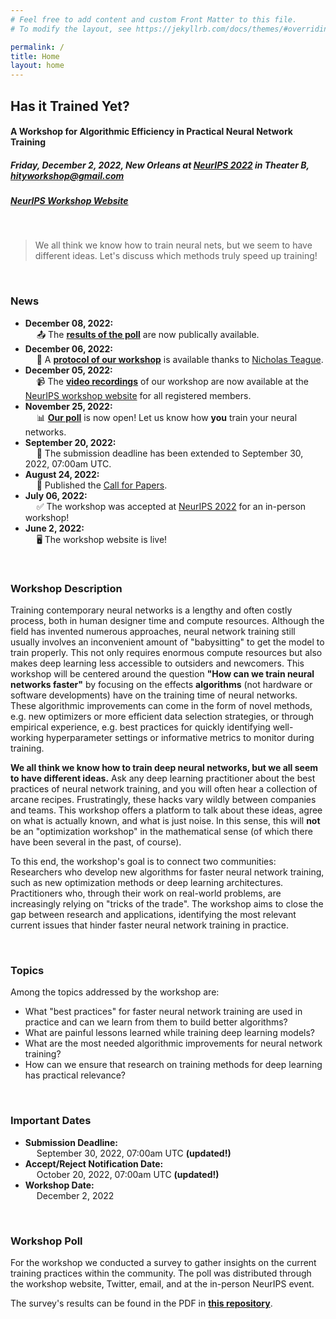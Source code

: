 ```yaml
---
# Feel free to add content and custom Front Matter to this file.
# To modify the layout, see https://jekyllrb.com/docs/themes/#overriding-theme-defaults

permalink: /
title: Home
layout: home
---
```


## Has it Trained Yet?

#### A Workshop for Algorithmic Efficiency in Practical Neural Network Training

##### Friday, December 2, 2022, New Orleans at [NeurIPS 2022](https://nips.cc) in Theater B, **<a href="mailto:hityworkshop@gmail.com">hityworkshop@gmail.com</a>**

##### **<a href="https://neurips.cc/virtual/2022/workshop/50010">NeurIPS Workshop Website</a>**

&nbsp;

> We all think we know how to train neural nets, but we seem to have different ideas. Let's discuss which methods truly speed up training!

&nbsp;

### News

- **December 08, 2022:**\
  &emsp; 📤 The [**results of the poll**](https://github.com/fsschneider/HITYWorkshopPoll) are now publically available.
- **December 06, 2022:**\
  &emsp; 📝 A [**protocol of our workshop**](https://medium.com/from-the-diaries-of-john-henry/has-it-trained-yet-1e2f880b7a59) is available thanks to [Nicholas Teague](https://medium.com/@nicholasteague).
- **December 05, 2022:**\
  &emsp; 📹 The [**video recordings**](https://neurips.cc/virtual/2022/workshop/50010) of our workshop are now available at the [NeurIPS workshop website](https://neurips.cc/virtual/2022/workshop/50010) for all registered members.
- **November 25, 2022:**\
  &emsp; 📊 [**Our poll**](https://forms.gle/oxs9nUHzEkJPcZxH7) is now open! Let us know how **you** train your neural networks.
- **September 20, 2022:**\
  &emsp; 🚨 The submission deadline has been extended to September 30, 2022, 07:00am UTC.
- **August 24, 2022:**\
  &emsp; 📢 Published the [Call for Papers](https://hity-workshop.github.io/NeurIPS2022/callforpapers/).
- **July 06, 2022:**\
  &emsp; ✅ The workshop was accepted at [NeurIPS 2022](https://nips.cc/) for an in-person workshop!
- **June 2, 2022:** \
  &emsp; 🖥️ The workshop website is live!

&nbsp;

### Workshop Description

Training contemporary neural networks is a lengthy and often costly process, both in human designer time and compute resources.
Although the field has invented numerous approaches, neural network training still usually involves an inconvenient amount of "babysitting" to get the model to train properly.
This not only requires enormous compute resources but also makes deep learning less accessible to outsiders and newcomers.
This workshop will be centered around the question **"How can we train neural networks faster"** by focusing on the effects **algorithms** (not hardware or software developments) have on the training time of neural networks.
These algorithmic improvements can come in the form of novel methods, e.g. new optimizers or more efficient data selection strategies, or through empirical experience, e.g. best practices for quickly identifying well-working hyperparameter settings or informative metrics to monitor during training.

**We all think we know how to train deep neural networks, but we all seem to have different ideas.**
Ask any deep learning practitioner about the best practices of neural network training, and you will often hear a collection of arcane recipes.
Frustratingly, these hacks vary wildly between companies and teams.
This workshop offers a platform to talk about these ideas, agree on what is actually known, and what is just noise.
In this sense, this will **not** be an "optimization workshop" in the mathematical sense (of which there have been several in the past, of course).

To this end, the workshop's goal is to connect two communities:
Researchers who develop new algorithms for faster neural network training, such as new optimization methods or deep learning architectures.
Practitioners who, through their work on real-world problems, are increasingly relying on "tricks of the trade".
The workshop aims to close the gap between research and applications, identifying the most relevant current issues that hinder faster neural network training in practice.

&nbsp;

### Topics

Among the topics addressed by the workshop are:

- What "best practices" for faster neural network training are used in practice and can we learn from them to build better algorithms?
- What are painful lessons learned while training deep learning models?
- What are the most needed algorithmic improvements for neural network training?
- How can we ensure that research on training methods for deep learning has practical relevance?

&nbsp;

### Important Dates

- **Submission Deadline:**\
  &emsp; September 30, 2022, 07:00am UTC **(updated!)**
- **Accept/Reject Notification Date:** \
  &emsp; October 20, 2022, 07:00am UTC **(updated!)**
- **Workshop Date:**\
  &emsp; December 2, 2022

&nbsp;

### Workshop Poll

For the workshop we conducted a survey to gather insights on the current training practices within the community. The poll was distributed through the workshop website, Twitter, email, and at the in-person NeurIPS event.

The survey's results can be found in the PDF in [**this repository**](https://github.com/fsschneider/HITYWorkshopPoll).
